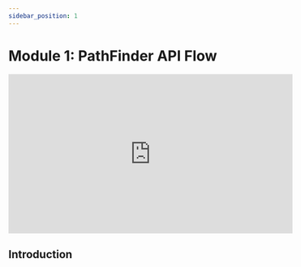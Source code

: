 ```yaml
---
sidebar_position: 1
---
```



# Module 1: PathFinder API Flow

<iframe width="560" height="315" src="https://www.youtube.com/embed/ENIIS-LqbI0" frameborder="0" allow="accelerometer; autoplay; encrypted-media; gyroscope; picture-in-picture" allowfullscreen></iframe>

## Introduction

